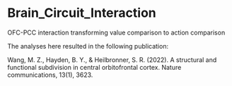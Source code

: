 # Brain_Circuit_Interaction
OFC-PCC interaction transforming value comparison to action comparison

The analyses here resulted in the following publication:

Wang, M. Z., Hayden, B. Y., & Heilbronner, S. R. (2022). A structural and functional subdivision in central orbitofrontal cortex. Nature communications, 13(1), 3623.
